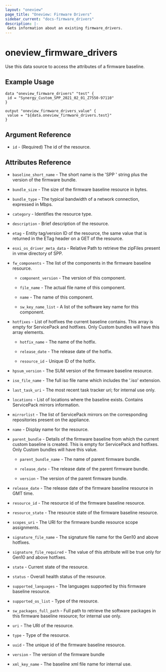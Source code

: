 ```yaml
---
layout: "oneview"
page_title: "Oneview: Firmware Drivers"
sidebar_current: "docs-firmware_drivers"
description: |-
 Gets information about an existing firmware_drivers.
---
```


# oneview\_firmware\_drivers

Use this data source to access the attributes of a firmware baseline.

## Example Usage

```hcl
data "oneview_firmware_drivers" "test" {
 id = "Synergy_Custom_SPP_2021_02_01_Z7550-97110"
}

output "oneview_firmware_drivers_value" {
 value = "${data.oneview_firmware_drivers.test}"
}
```

## Argument Reference

* `id` - (Required) The id of the resource.

## Attributes Reference

* `baseline_short_name` - The short name is the 'SPP ' string plus the version of the firmware bundle.

* `bundle_size` - The size of the firmware baseline resource in bytes.

* `bundle_type` - The typical bandwidth of a network connection, expressed in Mbps.

* `category` - Identifies the resource type.

* `description` - Brief description of the resource.

* `etag` - Entity tag/version ID of the resource, the same value that is returned in the ETag header on a GET of the resource.

* `esxi_os_driver_meta_data` -  Relative Path to retrieve the zipFiles present in vmw directory of SPP.

* `fw_components` - The list of the components in the firmware baseline resource.
  
  * `component_version` - The version of this component.

  * `file_name` - The actual file name of this component.

  * `name` - The name of this component.

  * `sw_key_name_list` - A list of the software key name for this component.

* `hotfixes` - List of hotfixes the current baseline contains. This array is empty for ServicePack and hotfixes. Only Custom bundles will have this array elements.

  * `hotfix_name` - The name of the hotfix.

  * `release_date` - The release date of the hotfix.

  * `resource_id` - Unique ID of the hotfix.

* `hpsum_version` - The SUM version of the firmware baseline resource.
  
* `iso_file_name` - The full iso file name which includes the '.iso' extension.

* `last_task_uri` - The most recent task tracker uri; for internal use only.

* `locations` - List of locations where the baseline exists. Contains ServicePack mirrors information.

* `mirrorlist` -  The list of ServicePack mirrors on the corresponding repositories present on the appliance.

* `name` - Display name for the resource.

* `parent_bundle` - Details of the firmware baseline from which the current custom baseline is created. This is empty for ServicePack and hotfixes. Only Custom bundles will have this value.

  * `parent_bundle_name` - The name of parent firmware bundle.

  * `release_date` - The release date of the parent firmware bundle.

  * `version` - The version of the parent firmware bundle.

* `release_date` - The release date of the firmware baseline resource in GMT time.

* `resource_id` - The resource id of the firmware baseline resource.

* `resource_state` - The resource state of the firmware baseline resource.

* `scopes_uri` - The URI for the firmware bundle resource scope assignments.

* `signature_file_name` -  The signature file name for the Gen10 and above hotfixes.

* `signature_file_required` - The value of this attribute will be true only for Gen10 and above hotfixes.

* `state` -  Current state of the resource.

* `status` - Overall health status of the resource.

* `supported_languages` - The languages supported by this firmware baseline resource.

* `supported_os_list` - Type of the resource.
  
* `sw_packages_full_path` -  Full path to retrieve the software packages in this firmware baseline resource; for internal use only.

* `uri` - The URI of the resource.

* `type` - Type of the resource.

* `uuid` - The unique id of the firmware baseline resource.

* `version` - The version of the firmware bundle

* `xml_key_name` - The baseline xml file name for internal use.